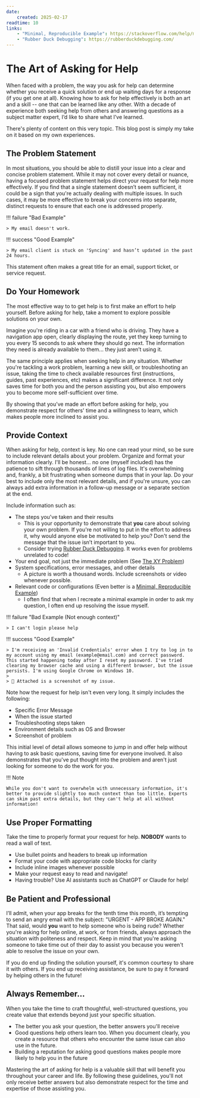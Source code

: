 ```yaml
---
date:
    created: 2025-02-17
readtime: 10
links:
    - "Minimal, Reproducible Example": https://stackoverflow.com/help/minimal-reproducible-example
    - "Rubber Duck Debugging": https://rubberduckdebugging.com/
---
```


# The Art of Asking for Help

When faced with a problem, the way you ask for help can determine whether you receive a quick solution or end up waiting days for a response (if you get one at all). Knowing how to ask for help effectively is both an art and a skill -- one that can be learned like any other. With a decade of experience both seeking help from others and answering questions as a subject matter expert, I’d like to share what I’ve learned.

There's plenty of content on this very topic. This blog post is simply my take on it based on my own experiences.

## The Problem Statement

In most situations, you should be able to distill your issue into a clear and concise problem statement. While it may not cover every detail or nuance, having a focused problem statement helps direct your request for help more effectively. If you find that a single statement doesn’t seem sufficient, it could be a sign that you're actually dealing with multiple issues. In such cases, it may be more effective to break your concerns into separate, distinct requests to ensure that each one is addressed properly.

!!! failure "Bad Example"

    > My email doesn't work.

!!! success "Good Example"

    > My email client is stuck on 'Syncing' and hasn’t updated in the past 24 hours.

This statement often makes a great title for an email, support ticket, or service request.

## Do Your Homework

The most effective way to to get help is to first make an effort to help yourself. Before asking for help, take a moment to explore possible solutions on your own.

Imagine you're riding in a car with a friend who is driving. They have a navigation app open, clearly displaying the route, yet they keep turning to you every 15 seconds to ask where they should go next. The information they need is already available to them... they just aren’t using it.

The same principle applies when seeking help in any situation. Whether you're tackling a work problem, learning a new skill, or troubleshooting an issue, taking the time to check available resources first (instructions, guides, past experiences, etc) makes a significant difference. It not only saves time for both you and the person assisting you, but also empowers you to become more self-sufficient over time.

By showing that you’ve made an effort before asking for help, you demonstrate respect for others' time and a willingness to learn, which makes people more inclined to assist you.

## Provide Context

When asking for help, context is key. No one can read your mind, so be sure to include relevant details about your problem. Organize and format your information clearly. I'll be honest... no one (myself included) has the patience to sift through thousands of lines of log files. It's overwhelming and, frankly, a bit frustrating when someone dumps that in your lap. Do your best to include only the most relevant details, and if you're unsure, you can always add extra information in a follow-up message or a separate section at the end.

Include information such as:

-   The steps you've taken and their results
    -   This is your opportunity to demonstrate that **you** care about solving your own problem. If you're not willing to put in the effort to address it, why would anyone else be motivated to help you? Don't send the message that the issue isn’t important to you.
    -   Consider trying [Rubber Duck Debugging](https://rubberduckdebugging.com/). It works even for problems unrelated to code!
-   Your end goal, not just the immediate problem (See [The XY Problem](https://xyproblem.info/))
-   System specifications, error messages, and other details
    -   A picture is worth a thousand words. Include screenshots or video whenever possible.
-   Relevant code or configurations (Even better is a [Minimal, Reproducible Example](https://stackoverflow.com/help/minimal-reproducible-example))
    -   I often find that when I recreate a minimal example in order to ask my question, I often end up resolving the issue myself.

!!! failure "Bad Example (Not enough context)"

    > I can't login please help

!!! success "Good Example"

    > I'm receiving an 'Invalid Credentials' error when I try to log in to my account using my email (example@email.com) and correct password. This started happening today after I reset my password. I've tried clearing my browser cache and using a different browser, but the issue persists. I'm using Google Chrome on Windows 10.
    >
    > 📸 Attached is a screenshot of my issue.

Note how the request for help isn't even very long. It simply includes the following:

-   Specific Error Message
-   When the issue started
-   Troubleshooting steps taken
-   Environment details such as OS and Browser
-   Screenshot of problem

This initial level of detail allows someone to jump in and offer help without having to ask basic questions, saving time for everyone involved. It also demonstrates that you've put thought into the problem and aren't just looking for someone to do the work for you.

!!! Note

    While you don't want to overwhelm with unnecessary information, it's better to provide slightly too much context than too little. Experts can skim past extra details, but they can't help at all without information!

## Use Proper Formatting

Take the time to properly format your request for help. **NOBODY** wants to read a wall of text.

-   Use bullet points and headers to break up information
-   Format your code with appropriate code blocks for clarity
-   Include inline images whenever possible
-   Make your request easy to read and navigate!
-   Having trouble? Use AI assistants such as ChatGPT or Claude for help!

## Be Patient and Professional

I’ll admit, when your app breaks for the tenth time this month, it’s tempting to send an angry email with the subject: "URGENT - APP BROKE AGAIN." That said, would **you** want to help someone who is being rude? Whether you're asking for help online, at work, or from friends, always approach the situation with politeness and respect. Keep in mind that you're asking someone to take time out of their day to assist you because you weren't able to resolve the issue on your own.

If you do end up finding the solution yourself, it's common courtesy to share it with others. If you end up receiving assistance, be sure to pay it forward by helping others in the future!

## Always Remember...

When you take the time to craft thoughtful, well-structured questions, you create value that extends beyond just your specific situation.

-   The better you ask your question, the better answers you'll receive
-   Good questions help others learn too. When you document clearly, you create a resource that others who encounter the same issue can also use in the future.
-   Building a reputation for asking good questions makes people more likely to help you in the future

Mastering the art of asking for help is a valuable skill that will benefit you throughout your career and life. By following these guidelines, you'll not only receive better answers but also demonstrate respect for the time and expertise of those assisting you.
